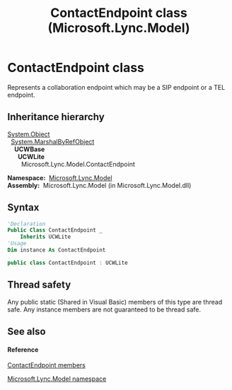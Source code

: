 ﻿---
title: ContactEndpoint class (Microsoft.Lync.Model)
TOCTitle: ContactEndpoint class
ms:assetid: T:Microsoft.Lync.Model.ContactEndpoint_DI_3_UC_OCS14MrefLyncWPF
ms:mtpsurl: https://msdn.microsoft.com/en-us/library/microsoft.lync.model.contactendpoint_di_3_uc_ocs14mreflyncwpf(v=office.15)
ms:contentKeyID: 48597523
ms.date: 07/28/2014
mtps_version: v=office.15
f1_keywords:
- Microsoft.Lync.Model.ContactEndpoint
dev_langs:
- CSharp
- JScript
- VB
- other
---

# ContactEndpoint class

Represents a collaboration endpoint which may be a SIP endpoint or a TEL endpoint.

## Inheritance hierarchy

[System.Object](http://msdn2.microsoft.com/en-us/library/e5kfa45b)  
  [System.MarshalByRefObject](http://msdn2.microsoft.com/en-us/library/w4302s1f)  
    **UCWBase**  
      **UCWLite**  
        Microsoft.Lync.Model.ContactEndpoint  

**Namespace:**  [Microsoft.Lync.Model](microsoft-lync-model-namespace_2.md)  
**Assembly:**  Microsoft.Lync.Model (in Microsoft.Lync.Model.dll)

## Syntax

``` vb
'Declaration
Public Class ContactEndpoint _
    Inherits UCWLite
'Usage
Dim instance As ContactEndpoint
```

``` csharp
public class ContactEndpoint : UCWLite
```

## Thread safety

Any public static (Shared in Visual Basic) members of this type are thread safe. Any instance members are not guaranteed to be thread safe.

## See also

#### Reference

[ContactEndpoint members](contactendpoint-members-microsoft-lync-model_2.md)

[Microsoft.Lync.Model namespace](microsoft-lync-model-namespace_2.md)

